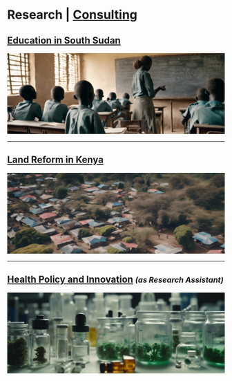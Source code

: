 # Research | <a href="https://njwlsn.github.io/pages/consulting">Consulting</a> #

## [Education in South Sudan](/pages/education-south-sudan) ##
<a href="https://njwlsn.github.io/pages/education-south-sudan"> <img src="assets/images/education-ss-sd-1344-500.png?raw=true" style="max-width:100%; height:auto;"/></a>

---

## [Land Reform in Kenya](/pages/land-reform-kenya) ##
<a href="https://njwlsn.github.io/pages/land-reform-kenya"> <img src="assets/images/land-reform-kenya-sd-1344-500.png?raw=true" style="max-width:100%; height:auto;"/></a>

---

## [Health Policy and Innovation](/pages/health-policy-innovation) <small><i>(as Research Assistant)</i></small> ##
<a href="https://njwlsn.github.io/pages/health-policy-innovation"> <img src="assets/images/drugs-procurement-sd-1344-500.png?raw=true" style="max-width:100%; height:auto;"/></a>

<!-- <small><i>Note: The above pictures were produced by <a href="https://beta.dreamstudio.ai/generate">generative AI</a> for illustrative purposes only.</i></small> -->
